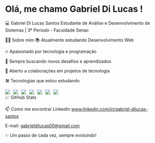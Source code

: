 # Olá, me chamo Gabriel Di Lucas !

💻 Gabriel Di Lucas Santos
Estudante de Análise e Desenvolvimento de Sistemas | 3º Período - Faculdade Senac

👨‍💻 Sobre mim
📚 Atualmente estudando Desenvolvimento Web

🔥 Apaixonado por tecnologia e programação

🚀 Sempre buscando novos desafios e aprendizados

🤝 Aberto a colaborações em projetos de tecnologia

🛠️ Tecnologias que estou estudando
<div style="display: flex; gap: 10px;"> <img src="https://img.shields.io/badge/JavaScript-F7DF1E?style=for-the-badge&logo=javascript&logoColor=000" /> <img src="https://img.shields.io/badge/Node.js-339933?style=for-the-badge&logo=nodedotjs&logoColor=white" /> <img src="https://img.shields.io/badge/React-61DAFB?style=for-the-badge&logo=react&logoColor=000" /> <img src="https://img.shields.io/badge/HTML5-E34F26?style=for-the-badge&logo=html5&logoColor=fff" /> <img src="https://img.shields.io/badge/CSS3-1572B6?style=for-the-badge&logo=css3&logoColor=fff" /> <img src="https://img.shields.io/badge/MongoDB-4EA94B?style=for-the-badge&logo=mongodb&logoColor=fff" /> <img src="https://img.shields.io/badge/MySQL-005C84?style=for-the-badge&logo=mysql&logoColor=white" /> </div>
📈 GitHub Stats

📫 Como me encontrar
LinkedIn  www.linkedin.com/in/gabriel-dilucas-santos 

E-mail: gabrieldilucas00@gmail.com 

✨ Um passo de cada vez, sempre evoluindo!
